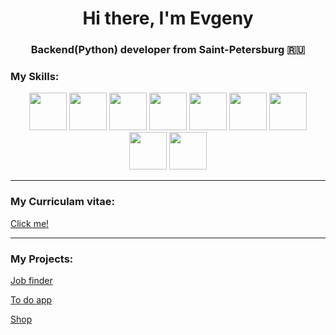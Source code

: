 <h1 align="center">Hi there, I'm Evgeny </h1>
<h3 align="center">Backend(Python) developer from Saint-Petersburg 🇷🇺</h3>

<h3 align="left">My Skills:</h3>
<p align="center">
  <img src="https://cdn.icon-icons.com/icons2/2107/PNG/512/file_type_python_icon_130221.png" width="60">
  <img src="https://cdn.icon-icons.com/icons2/2107/PNG/512/file_type_django_icon_130645.png" width="60">
  <img src="https://cdn.icon-icons.com/icons2/2415/PNG/512/postgresql_original_wordmark_logo_icon_146392.png" width="60">
  <img src="https://cdn.icon-icons.com/icons2/2415/PNG/512/redis_plain_wordmark_logo_icon_146367.png" width="60">
  <img src="https://cdn.icon-icons.com/icons2/2407/PNG/512/docker_icon_146192.png" width="60">
  <img src="https://cdn.icon-icons.com/icons2/2107/PNG/512/file_type_git_icon_130581.png" width="60">
  <img src="https://cdn.icon-icons.com/icons2/2107/PNG/512/file_type_html_icon_130541.png" width="60">
  <img src="https://cdn.icon-icons.com/icons2/1488/PNG/512/5351-css3_102605.png" width="60">
  <img src="https://cdn.icon-icons.com/icons2/2107/PNG/512/file_type_js_official_icon_130509.png" width="60">

</p>
<hr>
<h3 align="left">My Curriculam vitae:</h3>
<a href="https://evggithub198.github.io/resume/">Click me!</a>
<hr>
<h3 align="left">My Projects:</h3>

<p><a href="https://web-production-0868.up.railway.app">Job finder</a></p>

<p><a href="https://web-production-36b5.up.railway.app">To do app</a></p>

<p><a href="http://evgprojects.pythonanywhere.com/cart/">Shop</a></p>

